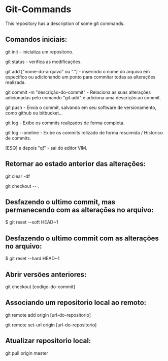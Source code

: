 # Git-Commands
This repository has a description of some git commands.

Comandos iniciais:
--

git init - inicializa um repositorio.

git status - verifica as modificações.

git add ["nome-do-arquivo" ou "."] - inserindo o nome do arquivo em especifico ou adicionando um ponto para commitar todas as alterações realizada.

git commit -m "descrição-do-commit" - Relaciona as suas alterações adicionadas pelo comando "git add" e adiciona uma descrição ao commit.

git push - Envia o commit, salvando em seu software de versionamento, como github ou bitbucket...

git log - Exibe os commits realizados de forma completa.

git log --oneline - Exibe os commits relizado de forma resuimida / Historico de commits.

[ESQ] e depois "q!" - sai do editor VIM.

Retornar ao estado anterior das alterações:
--
git clear -df

git checkout -- .

Desfazendo o ultimo commit, mas permanecendo com as alterações no arquivo:
--
$ git reset --soft HEAD~1

Desfazendo o ultimo commit com as alterações no arquivo:
--
$ git reset --hard HEAD~1

Abrir versões anteriores:
--
git checkout [codigo-do-commit]

Associando um repositorio local ao remoto:
--
git remote add origin [url-do-repositorio]

git remote set-url origin [url-do-repositorio]

Atualizar repositorio local:
--
git pull origin master
